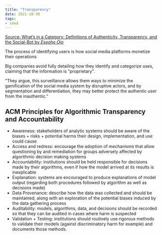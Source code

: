 ```yaml
---
title: "Transparency"
date: 2021-10-30
tags:
- seed
---
```


[Source: What’s in a Category: Definitions of Authenticity, Transparency, and the Social-Bot by *Eseohe Ojo*](https://digitaltattoo.ubc.ca/2020/03/30/guest-post-whats-in-a-category-definitions-of-authenticity-transparency-and-the-social-bot/)

The process of identifying users is how social media platforms monetize their operations

Big companies avoid fully detailing how they identify and categorize uses, claiming that the information is "proprietary".

"They argue, this surveillance allows them ways to minimize the gamification of the social media system by disruptive actors, and by segmentation and differentiation, they may better protect the authentic user from the inauthentic."

## ACM Principles for Algorithmic Transparency and Accountability
- Awareness: stakeholders of analytic systems should be aware of the biases + risks + potential harms their design, implementation, and use could cause
- Access and redress: encourage the adoption of mechanisms that allow questioning by and remediation for groups adversely affected by algorithmic decision making systems
- Accountability: institutions should be held responsible for decisions made by their algorithms, even if how the model arrived at its results is inexplicable
- Explanation: systems are encouraged to produce explanations of model output (regarding both procedures followed by algorithm as well as decisions made)
- Data Provenance: describe how the data was collected and should be maintained, along with an exploration of the potential biases induced by the data gathering process
- Auditability: models, algorithms, data, and decisions should be recorded so that they can be audited in cases where harm is suspected
- Validation + Testing: institutions should routinely use rigorous methods to validate their models (against discriminatory harm for example) and documents those methods.